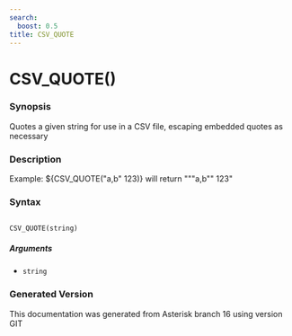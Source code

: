 ```yaml
---
search:
  boost: 0.5
title: CSV_QUOTE
---
```


# CSV_QUOTE()

### Synopsis

Quotes a given string for use in a CSV file, escaping embedded quotes as necessary

### Description

Example: $\{CSV\_QUOTE("a,b" 123)\} will return """a,b"" 123"<br>


### Syntax


```

CSV_QUOTE(string)
```
##### Arguments


* `string`


### Generated Version

This documentation was generated from Asterisk branch 16 using version GIT 